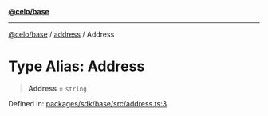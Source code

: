 [**@celo/base**](../../README.md)

***

[@celo/base](../../README.md) / [address](../README.md) / Address

# Type Alias: Address

> **Address** = `string`

Defined in: [packages/sdk/base/src/address.ts:3](https://github.com/celo-org/developer-tooling/blob/master/packages/sdk/base/src/address.ts#L3)
